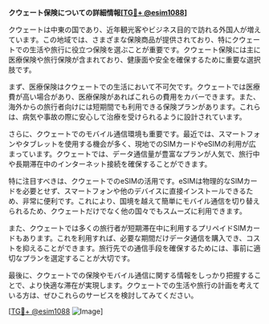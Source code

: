 **クウェート保険についての詳細情報[[TG💪+ @esim1088](https://t.me/s/esim1088)]**

クウェートは中東の国であり、近年観光客やビジネス目的で訪れる外国人が増えています。この地域では、さまざまな保険商品が提供されており、特にクウェートでの生活や旅行に役立つ保険を選ぶことが重要です。クウェート保険には主に医療保険や旅行保険が含まれており、健康面や安全を確保するために重要な選択肢です。

まず、医療保険はクウェートでの生活において不可欠です。クウェートでは医療費が高い場合があり、医療保険があればこれらの費用をカバーできます。また、海外からの旅行者向けには短期間でも利用できる保険プランがあります。これらは、病気や事故の際に安心して治療を受けられるように設計されています。

さらに、クウェートでのモバイル通信環境も重要です。最近では、スマートフォンやタブレットを使用する機会が多く、現地でのSIMカードやeSIMの利用が広まっています。クウェートでは、データ通信量が豊富なプランが人気で、旅行中や長期滞在中のインターネット接続を確保することができます。

特に注目すべきは、クウェートでのeSIMの活用です。eSIMは物理的なSIMカードを必要とせず、スマートフォンや他のデバイスに直接インストールできるため、非常に便利です。これにより、国境を越えて簡単にモバイル通信を切り替えられるため、クウェートだけでなく他の国々でもスムーズに利用できます。

また、クウェートでは多くの旅行者が短期滞在中に利用するプリペイドSIMカードもあります。これを利用すれば、必要な期間だけデータ通信を購入でき、コストを抑えることができます。旅行先での通信手段を確保するためには、事前に適切なプランを選定することが大切です。

最後に、クウェートでの保険やモバイル通信に関する情報をしっかり把握することで、より快適な滞在が実現します。クウェートでの生活や旅行の計画を考えている方は、ぜひこれらのサービスを検討してみてください。

[[TG💪+ @esim1088](https://t.me/s/esim1088) ![Image](https://i.postimg.cc/Y0z9fWf4/image.png)]